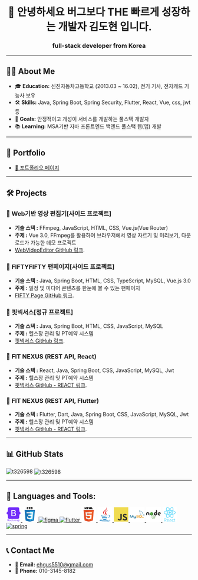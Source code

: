 <h1 align="center"> 👋 안녕하세요 버그보다 THE 빠르게 성장하는 개발자 김도현 입니다.</h1>
<h3 align="center">full-stack developer from Korea</h3>

---

## 👨‍💻 **About Me**  
- 🎓 **Education:** 신진자동차고등학교 (2013.03 ~ 16.02), 전기 기사, 전자캐드 기능사 보유
- 🛠️ **Skills:** Java, Spring Boot, Spring Security, Flutter, React, Vue, css, jwt 등  
- 🎯 **Goals:** 안정적이고 개성이 서비스를 개발하는 풀스택 개발자  
- 📚 **Learning:** MSA기반 자바 프론트엔드 백엔드 풀스택 웹(앱) 개발


---

## 📂 **Portfolio**  
- [📝 포트폴리오 페이지](https://68526c7d7b8cc1e6021cebc9--fanciful-moonbeam-d08d0c.netlify.app/)  


---

## 🛠️ **Projects**  

### 📌 **Web기반 영상 편집기[사이드 프로젝트]**  
- **기술 스택 :** FFmpeg, JavaScript, HTML, CSS, Vue.js(Vue Router)
- **주제 :** Vue 3.0, FFmpeg를 활용하여 브라우저에서 영상 자르기 및 미리보기, 다운로드가 가능한 데모 프로젝트
- [WebVideoEditor GitHub 링크](https://github.com/t326598/WebVideoEditor.git).
  

### 📌 **FIFTYFIFTY 팬페이지[사이드 프로젝트]**  
- **기술 스택 :** Java, Spring Boot, HTML, CSS, TypeScript, MySQL, Vue.js 3.0 
- **주제 :** 일정 및 미디어 콘텐츠를 한눈에 볼 수 있는 팬페이지
- [FIFTY Page GitHub 링크](https://github.com/t326598/fiftyPage.git).
  
### 📌 **핏넥서스[정규 프로젝트]**  
- **기술 스택 :** Java, Spring Boot, HTML, CSS, JavaScript, MySQL  
- **주제 :** 헬스장 관리 및 PT예약 시스템  
- [핏넥서스 GitHub 링크](https://github.com/t326598/MSA_9-Project.git).

### 📌 **FIT NEXUS (REST API, React)**
- **기술 스택 :** React, Java, Spring Boot, CSS, JavaScript, MySQL, Jwt
- **주제 :** 헬스장 관리 및 PT예약 시스템
- [핏넥서스 GitHub - REACT 링크](https://github.com/t326598/MSA9_GYM_REST).
  
### 📌 **FIT NEXUS (REST API, Flutter)**
- **기술 스택 :** Flutter, Dart, Java, Spring Boot, CSS, JavaScript, MySQL, Jwt
- **주제 :** 헬스장 관리 및 PT예약 시스템
- [핏넥서스 GitHub - REACT 링크](https://github.com/t326598/MSA9_GYM_FLUTTER).

---
## 📊 **GitHub Stats**  

<p><img align="left" src="https://github-readme-stats.vercel.app/api/top-langs?username=t326598&show_icons=true&locale=en&layout=compact" alt="t326598" /></p>
<p>&nbsp;<img align="center" src="https://github-readme-stats.vercel.app/api?username=t326598&show_icons=true&locale=en" alt="t326598" /></p>

---


## 🚀 **Languages and Tools:**  
<p align="left"> 
  <a href="https://getbootstrap.com" target="_blank" rel="noreferrer"> <img src="https://raw.githubusercontent.com/devicons/devicon/master/icons/bootstrap/bootstrap-plain-wordmark.svg" alt="bootstrap" width="40" height="40"/> </a> 
  <a href="https://www.w3schools.com/css/" target="_blank" rel="noreferrer"> <img src="https://raw.githubusercontent.com/devicons/devicon/master/icons/css3/css3-original-wordmark.svg" alt="css3" width="40" height="40"/> </a> 
  <a href="https://www.figma.com/" target="_blank" rel="noreferrer"> <img src="https://www.vectorlogo.zone/logos/figma/figma-icon.svg" alt="figma" width="40" height="40"/> </a> 
  <a href="https://flutter.dev" target="_blank" rel="noreferrer"> <img src="https://www.vectorlogo.zone/logos/flutterio/flutterio-icon.svg" alt="flutter" width="40" height="40"/> </a> 
  <a href="https://www.w3.org/html/" target="_blank" rel="noreferrer"> <img src="https://raw.githubusercontent.com/devicons/devicon/master/icons/html5/html5-original-wordmark.svg" alt="html5" width="40" height="40"/> </a> 
  <a href="https://www.java.com" target="_blank" rel="noreferrer"> <img src="https://raw.githubusercontent.com/devicons/devicon/master/icons/java/java-original.svg" alt="java" width="40" height="40"/> </a> 
  <a href="https://developer.mozilla.org/en-US/docs/Web/JavaScript" target="_blank" rel="noreferrer"> <img src="https://raw.githubusercontent.com/devicons/devicon/master/icons/javascript/javascript-original.svg" alt="javascript" width="40" height="40"/> </a> 
  <a href="https://www.mysql.com/" target="_blank" rel="noreferrer"> <img src="https://raw.githubusercontent.com/devicons/devicon/master/icons/mysql/mysql-original-wordmark.svg" alt="mysql" width="40" height="40"/> </a> 
  <a href="https://nodejs.org" target="_blank" rel="noreferrer"> <img src="https://raw.githubusercontent.com/devicons/devicon/master/icons/nodejs/nodejs-original-wordmark.svg" alt="nodejs" width="40" height="40"/> </a> 
  <a href="https://reactjs.org/" target="_blank" rel="noreferrer"> <img src="https://raw.githubusercontent.com/devicons/devicon/master/icons/react/react-original-wordmark.svg" alt="react" width="40" height="40"/> </a> 
  <a href="https://spring.io/" target="_blank" rel="noreferrer"> <img src="https://www.vectorlogo.zone/logos/springio/springio-icon.svg" alt="spring" width="40" height="40"/> </a> 
</p>

---




## 📞 **Contact Me**  

- 📧 **Email:** [ehgus5510@gmail.com](mailto:ehgus5510@gmail.com)  
- 📱 **Phone:** 010-3145-8182  



